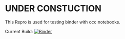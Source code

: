 # UNDER CONSTUCTION
This Repro is used for testing binder with occ notebooks.


Current Build:
[![Binder](https://mybinder.org/badge_logo.svg)](https://mybinder.org/v2/gh/GeotechnicalBIM/Geotechnical_Notebooks/main)

